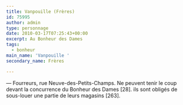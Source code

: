 ```yaml
---
title: Vanpouille (Frères)
id: 75995
author: admin
type: personnage
date: 2010-03-17T07:25:43+00:00
excerpt: Au Bonheur des Dames
tags:
  - bonheur
main_name: 'Vanpouille '
secondary_name: Frères

---
```

— Fourreurs, rue Neuve-des-Petits-Champs. Ne peuvent tenir le coup devant la concurrence du Bonheur des Dames [28]. ils sont obligés de sous-louer une partie de leurs magasins [263]. 